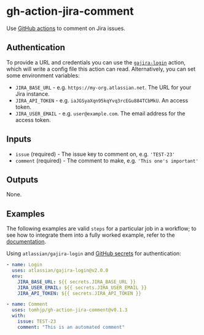 # gh-action-jira-comment

Use [GitHub actions](https://docs.github.com/en/actions) to comment on Jira issues.

## Authentication

To provide a URL and credentials you can use the [`gajira-login`](https://github.com/atlassian/gajira-login) action, which will write a config file this action can read.
Alternatively, you can set some environment variables:

- `JIRA_BASE_URL` - e.g. `https://my-org.atlassian.net`. The URL for your Jira instance.
- `JIRA_API_TOKEN` - e.g. `iaJGSyaXqn95kqYvq3rcEGu884TCbMkU`. An access token.
- `JIRA_USER_EMAIL` - e.g. `user@example.com`. The email address for the access token.

## Inputs

- `issue` (required) - The issue key to comment on, e.g. `'TEST-23'`
- `comment` (required) - The comment to make, e.g. `'This one's important'`

## Outputs

None.

## Examples

The following examples are valid `steps` for a particular job in a workflow; to see how to integrate them into a fully worked example, refer to the [documentation](https://docs.github.com/en/actions/configuring-and-managing-workflows/configuring-a-workflow).

Using `atlassian/gajira-login` and [GitHub secrets](https://docs.github.com/en/actions/configuring-and-managing-workflows/creating-and-storing-encrypted-secrets) for authentication:

```yaml
- name: Login
  uses: atlassian/gajira-login@v2.0.0
  env:
    JIRA_BASE_URL: ${{ secrets.JIRA_BASE_URL }}
    JIRA_USER_EMAIL: ${{ secrets.JIRA_USER_EMAIL }}
    JIRA_API_TOKEN: ${{ secrets.JIRA_API_TOKEN }}

- name: Comment
  uses: tomhjp/gh-action-jira-comment@v0.1.3
  with:
    issue: TEST-23
    comment: "This is an automated comment"
```
